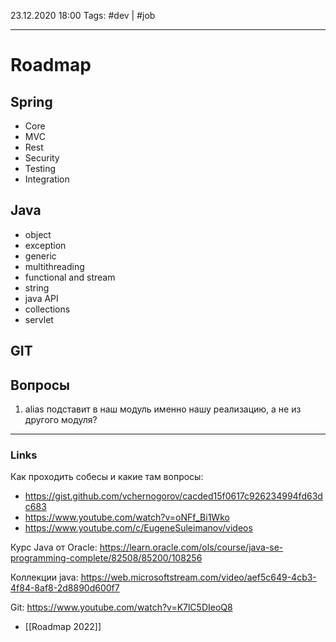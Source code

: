 23.12.2020  18:00
Tags: #dev  | #job 
____

# Roadmap

## Spring
- Core
- MVC
- Rest
- Security
- Testing
- Integration

## Java
- object 
- exception
- generic 
- multithreading
- functional and stream
- string
- java API
- collections
- servlet

## GIT




## Вопросы
1. alias подставит в наш модуль именно нашу реализацию, а не из другого модуля?


____ 
### Links
Как проходить собесы и какие там вопросы:
- https://gist.github.com/vchernogorov/cacded15f0617c926234994fd63dc683
- https://www.youtube.com/watch?v=oNFf_Bi1Wko
- https://www.youtube.com/c/EugeneSuleimanov/videos

Курс Java от Oracle:
https://learn.oracle.com/ols/course/java-se-programming-complete/82508/85200/108256

Коллекции java:
https://web.microsoftstream.com/video/aef5c649-4cb3-4f84-8af8-2d8890d600f7

Git:
https://www.youtube.com/watch?v=K7lC5DIeoQ8
- [[Roadmap 2022]]